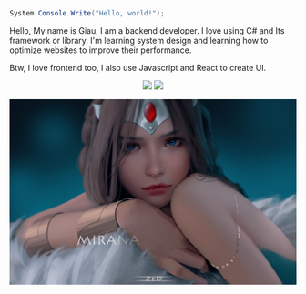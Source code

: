 ```cs
System.Console.Write("Hello, world!");
```

Hello, My name is Giau, I am a backend developer. I love using C# and Its framework or library. I'm learning system design and learning how to optimize websites to improve their performance.

Btw, I love frontend too, I also use Javascript and React to create UI.

<p align="center">
  <img src="https://github-readme-stats.vercel.app/api/top-langs/?username=weebNeedWeed&layout=compact" />
  <img src="https://github-readme-stats.vercel.app/api?username=weebNeedWeed&show_icons=true&theme=aura_dark" />
</p>

<img src="https://raw.githubusercontent.com/weebNeedWeed/weebNeedWeed/master/dotawallpapers.com-cute-mirana-dota-2-fan-art-1920x1244.jpg"/>
